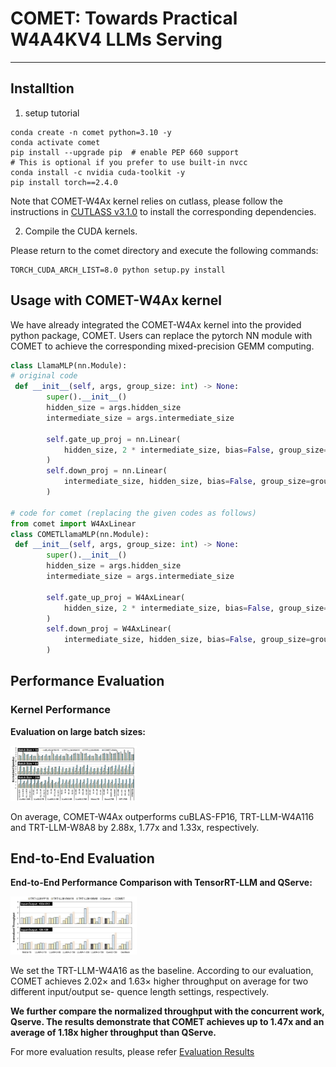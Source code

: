 # COMET: Towards Practical W4A4KV4 LLMs Serving 

---
## Installtion

1. setup tutorial
```bash=
conda create -n comet python=3.10 -y
conda activate comet
pip install --upgrade pip  # enable PEP 660 support
# This is optional if you prefer to use built-in nvcc
conda install -c nvidia cuda-toolkit -y
pip install torch==2.4.0
```

Note that COMET-W4Ax kernel relies on cutlass, please follow the instructions in [CUTLASS v3.1.0](https://github.com/NVIDIA/cutlass/tree/v3.1.0) to install the corresponding dependencies.

2. Compile the CUDA kernels.

Please return to the comet directory and execute the following commands:

```bash=
TORCH_CUDA_ARCH_LIST=8.0 python setup.py install
``` 

## Usage with COMET-W4Ax kernel

We have already integrated the COMET-W4Ax kernel into the provided python package, COMET. Users can replace the pytorch NN module with COMET to achieve the corresponding mixed-precision GEMM computing.

```python 
class LlamaMLP(nn.Module):
# original code 
 def __init__(self, args, group_size: int) -> None:
        super().__init__()
        hidden_size = args.hidden_size
        intermediate_size = args.intermediate_size

        self.gate_up_proj = nn.Linear(
            hidden_size, 2 * intermediate_size, bias=False, group_size=group_size
        )
        self.down_proj = nn.Linear(
            intermediate_size, hidden_size, bias=False, group_size=group_size
        )

# code for comet (replacing the given codes as follows)
from comet import W4AxLinear
class COMETLlamaMLP(nn.Module):
 def __init__(self, args, group_size: int) -> None:
        super().__init__()
        hidden_size = args.hidden_size
        intermediate_size = args.intermediate_size

        self.gate_up_proj = W4AxLinear(
            hidden_size, 2 * intermediate_size, bias=False, group_size=group_size
        )
        self.down_proj = W4AxLinear(
            intermediate_size, hidden_size, bias=False, group_size=group_size
        )
```

## Performance Evaluation 

### Kernel Performance 

**Evaluation on large batch sizes:** 

<img src=figures\kernel-performance.jpg width=40% />

On average, COMET-W4Ax outperforms cuBLAS-FP16, TRT-LLM-W4A116 and TRT-LLM-W8A8 by 2.88x, 1.77x and 1.33x, respectively.

## End-to-End Evaluation 

**End-to-End Performance Comparison with TensorRT-LLM and QServe:** 

<img src=figures\e2e-evaluation.jpg width=40% />

We set the TRT-LLM-W4A16 as the baseline. According to our evaluation, COMET achieves 2.02× and 1.63× higher throughput on average for two different input/output se-
quence length settings, respectively. 

**We further compare the normalized throughput with the concurrent work, Qserve. The results demonstrate that COMET achieves up to 1.47x and an average of 1.18x higher throughput than QServe.**

For more evaluation results, please refer [Evaluation Results](./Evaluation.md)
